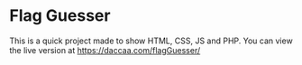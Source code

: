 # Flag Guesser
This is a quick project made to show HTML, CSS, JS and PHP. You can view the live version at https://daccaa.com/flagGuesser/
